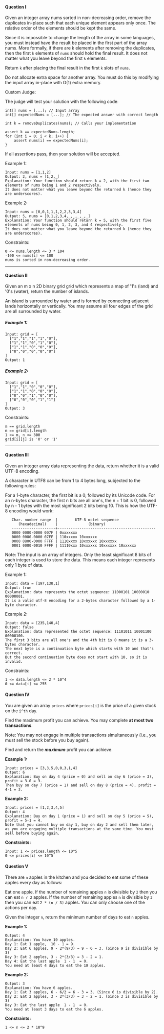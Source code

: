 #### Question I

Given an integer array nums sorted in non-decreasing order, remove the duplicates in-place such that each unique element appears only once. The relative order of the elements should be kept the same.

Since it is impossible to change the length of the array in some languages, you must instead have the result be placed in the first part of the array nums. More formally, if there are k elements after removing the duplicates, then the first `k` elements of `nums` should hold the final result. It does not matter what you leave beyond the first `k` elements.

Return `k` after placing the final result in the first `k` slots of `nums`.

Do not allocate extra space for another array. You must do this by modifying the input array in-place with O(1) extra memory.

Custom Judge:

The judge will test your solution with the following code:

```
int[] nums = [...]; // Input array
int[] expectedNums = [...]; // The expected answer with correct length

int k = removeDuplicates(nums); // Calls your implementation

assert k == expectedNums.length;
for (int i = 0; i < k; i++) {
    assert nums[i] == expectedNums[i];
}
```

If all assertions pass, then your solution will be accepted.

Example 1:

```
Input: nums = [1,1,2]
Output: 2, nums = [1,2,_]
Explanation: Your function should return k = 2, with the first two elements of nums being 1 and 2 respectively.
It does not matter what you leave beyond the returned k (hence they are underscores).
```

Example 2:

```
Input: nums = [0,0,1,1,1,2,2,3,3,4]
Output: 5, nums = [0,1,2,3,4,_,_,_,_,_]
Explanation: Your function should return k = 5, with the first five elements of nums being 0, 1, 2, 3, and 4 respectively.
It does not matter what you leave beyond the returned k (hence they are underscores).
```

Constraints:

```
0 <= nums.length <= 3 * 104
-100 <= nums[i] <= 100
nums is sorted in non-decreasing order.
```

---

#### Question II

Given an m x n 2D binary grid grid which represents a map of '1's (land) and '0's (water), return the number of islands.

An island is surrounded by water and is formed by connecting adjacent lands horizontally or vertically. You may assume all four edges of the grid are all surrounded by water.

##### Example 1:

```
Input: grid = [
  ["1","1","1","1","0"],
  ["1","1","0","1","0"],
  ["1","1","0","0","0"],
  ["0","0","0","0","0"]
]
Output: 1
```

##### Example 2:

```
Input: grid = [
  ["1","1","0","0","0"],
  ["1","1","0","0","0"],
  ["0","0","1","0","0"],
  ["0","0","0","1","1"]
]
Output: 3
```

Constraints:

```
m == grid.length
n == grid[i].length
1 <= m, n <= 300
grid[i][j] is '0' or '1'
```

---

#### Question III

Given an integer array data representing the data, return whether it is a valid UTF-8 encoding.

A character in UTF8 can be from 1 to 4 bytes long, subjected to the following rules:

For a 1-byte character, the first bit is a 0, followed by its Unicode code.
For an n-bytes character, the first n bits are all one's, the n + 1 bit is 0, followed by n - 1 bytes with the most significant 2 bits being 10.
This is how the UTF-8 encoding would work:

```
   Char. number range  |        UTF-8 octet sequence
      (hexadecimal)    |              (binary)
   --------------------+---------------------------------------------
   0000 0000-0000 007F | 0xxxxxxx
   0000 0080-0000 07FF | 110xxxxx 10xxxxxx
   0000 0800-0000 FFFF | 1110xxxx 10xxxxxx 10xxxxxx
   0001 0000-0010 FFFF | 11110xxx 10xxxxxx 10xxxxxx 10xxxxxx
```

Note: The input is an array of integers. Only the least significant 8 bits of each integer is used to store the data. This means each integer represents only 1 byte of data.

Example 1:

```
Input: data = [197,130,1]
Output: true
Explanation: data represents the octet sequence: 11000101 10000010 00000001.
It is a valid utf-8 encoding for a 2-bytes character followed by a 1-byte character.
```

Example 2:

```
Input: data = [235,140,4]
Output: false
Explanation: data represented the octet sequence: 11101011 10001100 00000100.
The first 3 bits are all one's and the 4th bit is 0 means it is a 3-bytes character.
The next byte is a continuation byte which starts with 10 and that's correct.
But the second continuation byte does not start with 10, so it is invalid.
```

Constraints:

```
1 <= data.length <= 2 * 10^4
0 <= data[i] <= 255
```

#### Question IV

You are given an array ```prices``` where ```prices[i]``` is the price of a given stock on the ```i^th``` day.

Find the maximum profit you can achieve. You may complete <b>at most two transactions</b>.

Note: You may not engage in multiple transactions simultaneously (i.e., you must sell the stock before you buy again).

Find and return the <b><i>maximum</i></b> profit you can achieve.

<b>Example 1:</b>
```
Input: prices = [3,3,5,0,0,3,1,4]
Output: 6
Explanation: Buy on day 4 (price = 0) and sell on day 6 (price = 3), profit = 3-0 = 3.
Then buy on day 7 (price = 1) and sell on day 8 (price = 4), profit = 4-1 = 3.
```

<b>Example 2:</b>
```
Input: prices = [1,2,3,4,5]
Output: 4
Explanation: Buy on day 1 (price = 1) and sell on day 5 (price = 5), profit = 5-1 = 4.
Note that you cannot buy on day 1, buy on day 2 and sell them later, as you are engaging multiple transactions at the same time. You must sell before buying again.
```

<b>Constraints:</b>
```
Input: 1 <= prices.length <= 10^5
0 <= prices[i] <= 10^5
```

#### Question V
There are ```n``` apples in the kitchen and you decided to eat some of these apples every day as follows:

Eat one apple.
If the number of remaining apples ```n``` is divisible by ```2``` then you can eat ```n / 2``` apples.
If the number of remaining apples ```n``` is divisible by ```3``` then you can eat ```2 * (n / 3)``` apples.
You can only choose one of the actions per day.

Given the integer ```n```, return the minimum number of days to eat ```n``` apples.

 

<b>Example 1:</b>

```Input: n = 10
Output: 4
Explanation: You have 10 apples.
Day 1: Eat 1 apple,  10 - 1 = 9.  
Day 2: Eat 6 apples, 9 - 2*(9/3) = 9 - 6 = 3. (Since 9 is divisible by 3)
Day 3: Eat 2 apples, 3 - 2*(3/3) = 3 - 2 = 1. 
Day 4: Eat the last apple  1 - 1  = 0.
You need at least 4 days to eat the 10 apples.
```

<b>Example 2:</b>

```Input: n = 6
Output: 3
Explanation: You have 6 apples.
Day 1: Eat 3 apples, 6 - 6/2 = 6 - 3 = 3. (Since 6 is divisible by 2).
Day 2: Eat 2 apples, 3 - 2*(3/3) = 3 - 2 = 1. (Since 3 is divisible by 3)
Day 3: Eat the last apple  1 - 1  = 0.
You need at least 3 days to eat the 6 apples.
```
 

<b>Constraints:</b>

```1 <= n <= 2 * 10^9```
